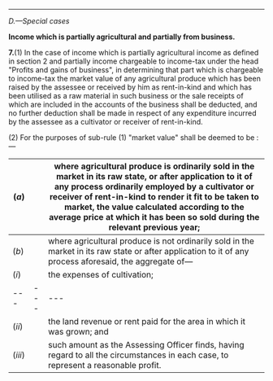 ****

_D.—Special cases_

**Income which is partially agricultural and partially from business.**

**7.**(1) In the case of income which is partially agricultural income as defined in section 2 and partially income chargeable to income-tax under the head "Profits and gains of business", in determining that part which is chargeable to income-tax the market value of any agricultural produce which has been raised by the assessee or received by him as rent-in-kind and which has been utilised as a raw material in such business or the sale receipts of which are included in the accounts of the business shall be deducted, and no further deduction shall be made in respect of any expenditure incurred by the assessee as a cultivator or receiver of rent-in-kind.

(2) For the purposes of sub-rule (1) "market value" shall be deemed to be :—

(_a_)|  |  where agricultural produce is ordinarily sold in the market in its raw state, or after application to it of any process ordinarily employed by a cultivator or receiver of rent-in-kind to render it fit to be taken to market, the value calculated according to the average price at which it has been so sold during the relevant previous year;  
---|---|---  
(_b_)|  |  where agricultural produce is not ordinarily sold in the market in its raw state or after application to it of any process aforesaid, the aggregate of—  
(_i_)|  |  the expenses of cultivation;  
---|---|---  
(_ii_)|  |  the land revenue or rent paid for the area in which it was grown; and  
(_iii_)|  |  such amount as the Assessing Officer finds, having regard to all the circumstances in each case, to represent a reasonable profit.